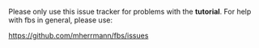 Please only use this issue tracker for problems with the **tutorial**.
For help with fbs in general, please use:

https://github.com/mherrmann/fbs/issues